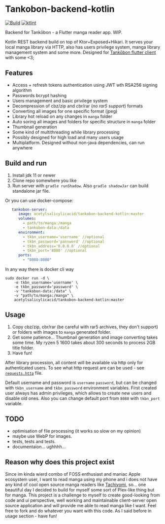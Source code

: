 Tankobon-backend-kotlin
======================
[![Build](https://github.com/AcetylsalicylicAcid/tankobon-backend-kotlin/actions/workflows/docker-publish.yml/badge.svg)](https://github.com/AcetylsalicylicAcid/tankobon-backend-kotlin/actions/workflows/docker-publish.yml)
[![ktlint](https://img.shields.io/badge/code%20style-%E2%9D%A4-FF4081.svg)](https://ktlint.github.io/)

Backend for Tankōbon - a Flutter manga reader app. WIP.

Kotlin REST backend build on top of Ktor+Exposed+Hikari. It serves your local manga library via HTTP, also has users privilege system, manga library management system and some more. Designed for [Tankōbon flutter client](https://github.com/AcetylsalicylicAcid/tankobon-flutter) with some <3;

## Features
- Access + refresh tokens authentication using JWT wth RSA256 signing algorithm
- Passwords bcrypt hashing
- Users management and basic privilege system
- Decompression of cbz/zip and cbr/rar (*no rar5 support*) formats
- Converting all images for one specific format (jpeg)
- Library hot reload on any changes in `manga` folder
- Auto soring all images and folders for specific structure in `manga` folder
- Thumbnail generation
- Some kind of multithreading while library processing
- Possibly designed for high load and many users usage
- Multiplatform. Designed without non-java dependencies, can run anywhere

## Build and run
1. Install jdk 11 or newer
2. Clone repo somewhere you like
3. Run server with `gradle runShadow`. Also `gradle shadowJar` can build standalone jar file.

Or you can use docker-compose:
```yaml
   tankobon-server:
      image: acetylsalicylicacid/tankobon-backend-kotlin:master
      volumes:
        - path/to/manga:/manga
        - tankobon-data:/data
      environment:
        - tkbn_username='username' //optional
        - tkbn_password='password' //optional
        - tkbn_address='0.0.0.0' //optional
        - tkbn_port='8080' //optional
      ports:
        - "8080:8080"
```

In any way there is docker cli way
```shell
sudo docker run -d \
    -e tkbn_username='username' \
    -e tkbn_password='password' \
    -v "tankobon-data:/data" \
    -v "path/to/manga:/manga" \
    acetylsalicylicacid/tankobon-backend-kotlin:master
```

## Usage
1. Copy cbz/zip, cbr/rar (be careful with rar5 archives, they don't support) or folders with images to `manga` generated folder.
2. Get some patience... Thumbnail generation and image converting takes some time. My ryzen 5 1600 takes about 300 seconds to process 2GB title folder.
3. Have fun!

After library procession, all content will be available via http only for authenticated users. To see what http request are can be used - see [`requests.http`](https://github.com/ASPIRINmoe/tankobon-server-kotlin/blob/dev/requests.http) file.

Default username and password is `username` `password`, but can be changed with `tkbn_username` and `tkbn_password` environment variables. First created user always has admin privileges, which allows to create new users and disable old ones. Also you can change default port from `8080` with `tkbn_port` variable.

## TODO
- optimisation of file processing (it works so slow on my opinion)
- maybe use WebP for images.
- tests, tests and tests.
- documentaion... ughhhh...

## Reason why does this project exist

Since im kinda wierd combo of FOSS enthusiast and maniac Apple ecosystem user, I want to read manga using my phone and i does not have any kind of cool open source manga readers like [Tachiyomi](https://github.com/tachiyomiorg/tachiyomi), so... one beautiful day I decided to build for myself some sort of Plex-like thing but for manga. This project is a challenge to myself to create good-looking from code and ui perspective, well working and maintainable client-server open source application and will provide me able to read manga like I want. Feel free to fork and do whatever you want with this code. As I said before in usage section - have fun!